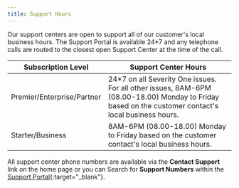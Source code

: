 ```yaml
---
title: Support Hours
---
```


Our support centers are open to support all of our customer's local business hours. The Support Portal is available 24*7 and any telephone calls are routed to the closest open Support Center at the time of the call.

|Subscription Level|Support Center Hours|
|------------------|--------------------|
|Premier/Enterprise/Partner|24*7 on all Severity One issues. For all other issues, 8AM-6PM (08.00-18.00) Monday to Friday based on the customer contact's local business hours.|
|Starter/Business|8AM-6PM (08.00-18.00) Monday to Friday based on the customer contact's local business hours.|

All support center phone numbers are available via the **Contact Support** link on the home page or you can Search for **Support Numbers** within the [Support Portal](https://support.alfresco.com){:target="_blank"}.
